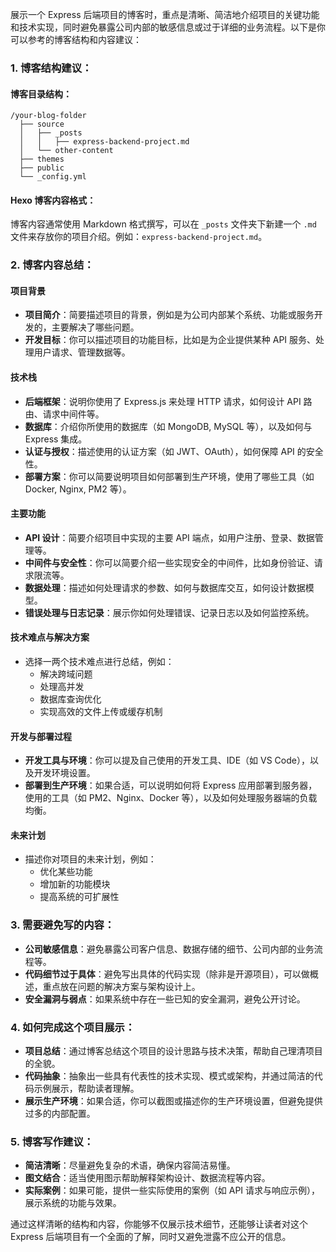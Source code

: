 展示一个 Express 后端项目的博客时，重点是清晰、简洁地介绍项目的关键功能和技术实现，同时避免暴露公司内部的敏感信息或过于详细的业务流程。以下是你可以参考的博客结构和内容建议：

### 1. **博客结构建议：**

#### **博客目录结构：**
```
/your-blog-folder
  ├── source
  │   ├── _posts
  │   │   ├── express-backend-project.md
  │   └── other-content
  ├── themes
  ├── public
  └── _config.yml
```

#### **Hexo 博客内容格式：**
博客内容通常使用 Markdown 格式撰写，可以在 `_posts` 文件夹下新建一个 `.md` 文件来存放你的项目介绍。例如：`express-backend-project.md`。

### 2. **博客内容总结：**

#### **项目背景**
- **项目简介**：简要描述项目的背景，例如是为公司内部某个系统、功能或服务开发的，主要解决了哪些问题。
- **开发目标**：你可以描述项目的功能目标，比如是为企业提供某种 API 服务、处理用户请求、管理数据等。

#### **技术栈**
- **后端框架**：说明你使用了 Express.js 来处理 HTTP 请求，如何设计 API 路由、请求中间件等。
- **数据库**：介绍你所使用的数据库（如 MongoDB, MySQL 等），以及如何与 Express 集成。
- **认证与授权**：描述使用的认证方案（如 JWT、OAuth），如何保障 API 的安全性。
- **部署方案**：你可以简要说明项目如何部署到生产环境，使用了哪些工具（如 Docker, Nginx, PM2 等）。

#### **主要功能**
- **API 设计**：简要介绍项目中实现的主要 API 端点，如用户注册、登录、数据管理等。
- **中间件与安全性**：你可以简要介绍一些实现安全的中间件，比如身份验证、请求限流等。
- **数据处理**：描述如何处理请求的参数、如何与数据库交互，如何设计数据模型。
- **错误处理与日志记录**：展示你如何处理错误、记录日志以及如何监控系统。

#### **技术难点与解决方案**
- 选择一两个技术难点进行总结，例如：
  - 解决跨域问题
  - 处理高并发
  - 数据库查询优化
  - 实现高效的文件上传或缓存机制

#### **开发与部署过程**
- **开发工具与环境**：你可以提及自己使用的开发工具、IDE（如 VS Code），以及开发环境设置。
- **部署到生产环境**：如果合适，可以说明如何将 Express 应用部署到服务器，使用的工具（如 PM2、Nginx、Docker 等），以及如何处理服务器端的负载均衡。

#### **未来计划**
- 描述你对项目的未来计划，例如：
  - 优化某些功能
  - 增加新的功能模块
  - 提高系统的可扩展性

### 3. **需要避免写的内容：**
- **公司敏感信息**：避免暴露公司客户信息、数据存储的细节、公司内部的业务流程等。
- **代码细节过于具体**：避免写出具体的代码实现（除非是开源项目），可以做概述，重点放在问题的解决方案与架构设计上。
- **安全漏洞与弱点**：如果系统中存在一些已知的安全漏洞，避免公开讨论。

### 4. **如何完成这个项目展示：**
- **项目总结**：通过博客总结这个项目的设计思路与技术决策，帮助自己理清项目的全貌。
- **代码抽象**：抽象出一些具有代表性的技术实现、模式或架构，并通过简洁的代码示例展示，帮助读者理解。
- **展示生产环境**：如果合适，你可以截图或描述你的生产环境设置，但避免提供过多的内部配置。

### 5. **博客写作建议：**
- **简洁清晰**：尽量避免复杂的术语，确保内容简洁易懂。
- **图文结合**：适当使用图示帮助解释架构设计、数据流程等内容。
- **实际案例**：如果可能，提供一些实际使用的案例（如 API 请求与响应示例），展示系统的功能与效果。

通过这样清晰的结构和内容，你能够不仅展示技术细节，还能够让读者对这个 Express 后端项目有一个全面的了解，同时又避免泄露不应公开的信息。